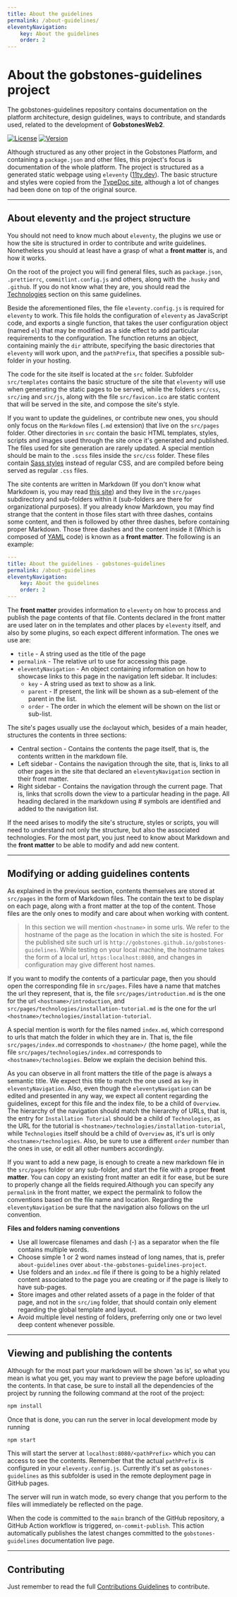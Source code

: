 ```yaml
---
title: About the guidelines
permalink: /about-guidelines/
eleventyNavigation:
    key: About the guidelines
    order: 2
---
```

# About the gobstones-guidelines project

The gobstones-guidelines repository contains documentation on the platform architecture, design guidelines, ways to contribute, and standards used, related to the development of **GobstonesWeb2**.

[![License](https://img.shields.io/github/license/gobstones/gobstones-guidelines?style=plastic&label=License&logo=open-source-initiative&logoColor=white&color=olivegreen)](https://github.com/gobstones/gobstones-guidelines/blob/main/LICENSE)
[![Version](https://img.shields.io/github/package-json/v/gobstones/gobstones-guidelines?style=plastic&label=Version&logo=git-lfs&logoColor=white&color=crimson)](https://github.com/gobstones/gobstones-guidelines)

Although structured as any other project in the Gobstones Platform, and containing a `package.json` and other files, this project's focus is documentation of the whole platform. The project is structured as a generated static webpage using `eleventy` ([11ty.dev](https://www.11ty.dev)). The basic structure and styles were copied from the [TypeDoc site](https://github.com/TypeStrong/typedoc-site), although a lot of changes had been done on top of the original source.

---------------------------------------------------------------------

## About eleventy and the project structure

You should not need to know much about `eleventy`, the plugins we use or how the site is structured in order to contribute and write guidelines. Nonetheless you should at least have a grasp of what a **front matter** is, and how it works.

On the root of the project you will find general files, such as `package.json`, `.prettierrc`, `commitlint.config.js` and others, along with the `.husky` and `.github`. If you do not know what they are, you should read the [Technologies](./technologies) section on this same guidelines.

Beside the aforementioned files, the file `eleventy.config.js` is required for `eleventy` to work. This file holds the configuration of `eleventy` as JavaScript code, and exports a single function, that takes the user configuration object (named `el`) that may be modified as a side effect to add particular requirements to the configuration. The function returns an object, containing mainly the `dir` attribute, specifying the basic directories that `eleventy` will work upon, and the `pathPrefix`, that specifies a possible sub-folder in your hosting.

The code for the site itself is located at the `src` folder. Subfolder `src/templates` contains the basic structure of the site that `eleventy` will use when generating the static pages to be served, while the folders `src/css`, `src/img` and `src/js`, along with the file `src/favicon.ico` are static content that will be served in the site, and compose the site's style.

If you want to update the guidelines, or contribute new ones, you should only focus on the `Markdown` files (`.md` extension) that live on the `src/pages` folder. Other directories in `src` contain the basic HTML templates, styles, scripts and images used through the site once it's generated and published. The files used for site generation are rarely updated. A special mention should be main to the `.scss` files inside the `src/css` folder. These files contain [Sass styles](https://sass-lang.com) instead of regular CSS, and are compiled before being served as regular `.css` files.

The site contents are written in Markdown (If you don't know what Markdown is, you may read [this site](https://www.markdownguide.org)) and they live in the `src/pages` subdirectory and sub-folders within it (sub-folders are there for organizational purposes). If you already know Markdown, you may find strange that the content in those files start with three dashes, contains some content, and then is followed by other three dashes, before containing proper Markdown. Those three dashes and the content inside it (Which is composed of [YAML](https://yaml.org) code) is known as a **front matter**. The following is an example:

```yaml
---
title: About the guidelines - gobstones-guidelines
permalink: /about-guidelines
eleventyNavigation:
    key: About the guidelines
    order: 2
---
```

The **front matter** provides information to `eleventy` on how to process and publish the page contents of that file. Contents declared in the front matter are used later on in the templates and other places by `eleventy` itself, and also by some plugins, so each expect different information. The ones we use are:
* `title` - A string used as the title of the page
* `permalink` - The relative url to use for accessing this page.
* `eleventyNavigation` - An object containing information on how to showcase links to this page in the navigation left sidebar. It includes:
    * `key` - A string used as text to show as a link.
    * `parent` - If present, the link will be shown as a sub-element of the parent in the list.
    * `order` - The order in which the element will be shown on the list or sub-list.

The site's pages usually use the `doc`layout which, besides of a main header, structures the contents in three sections:
* Central section - Contains the contents the page itself, that is, the contents written in the markdown file.
* Left sidebar - Contains the navigation through the site, that is, links to all other pages in the site that declared an `eleventyNavigation` section in their front matter.
* Right sidebar - Contains the navigation through the current page. That is, links that scrolls down the view to a particular heading in the page. All heading declared in the markdown using # symbols are identified and added to the navigation list.

If the need arises to modify the site's structure, styles or scripts, you will need to understand not only the structure, but also the associated technologies. For the most part, you just need to know about Markdown and the **front matter** to be able to modify and add new content.

---------------------------------------------------------------------

## Modifying or adding guidelines contents

As explained in the previous section, contents themselves are stored at `src/pages` in the form of Markdown files. The contain the text to be display on each page, along with a front matter at the top of the content. Those files are the only ones to modify and care about when working with content.

> In this section we will mention `<hostname>` in some urls.
> We refer to the hostname of the page as the location in which
> the site is hosted. For the published site such url is
> `http://gobstones.github.io/gobstones-guidelines`. While testing
> on your local machine, the hostname takes the form of a local url,
> `https:localhost:8080`, and changes in configuration may give
> different host names.

If you want to modify the contents of a particular page, then you should open the corresponding file in `src/pages`. Files have a name that matches the url they represent, that is, the file `src/pages/introduction.md` is the one for the url `<hostname>/introduction`, and
`src/pages/technologies/installation-tutorial.md` is the one for the url `<hostname>/technologies/installation-tutorial`.

A special mention is worth for the files named `index.md`, which correspond to urls that match the folder in which they are in. That is, the file `src/pages/index.md` corresponds to `<hostname>/` (the home page), while the file `src/pages/technologies/index.md` corresponds to `<hostname>/technologies`. Below we explain the decision behind this.

As you can observe in all front matters the title of the page is always a semantic title. We expect this title to match the one used as `key` in
`eleventyNavigation`. Also, even though the `eleventyNavigation` can be edited and presented in any way, we expect all content regarding the guidelines, except for this file and the index file, to be a child of `Overview`. The hierarchy of the navigation should match the hierarchy of URLs, that is, the entry for `Installation Tutorial` should be a child of `Technologies`, as the URL for the tutorial is `<hostname>/technologies/installation-tutorial`, while `Technologies` itself should be a child of `Overview` as, it's url is only `<hostname>/technologies`. Also, be sure to use a different `order` number than the ones in use, or edit all other numbers accordingly.

If you want to add a new page, is enough to create a new markdown file in the `src/pages` folder or any sub-folder, and start the file with a proper **front matter**. You can copy an existing front matter an edit it for ease, but be sure to properly change all the fields required.Although you can specify any `permalink` in the front matter, we expect the permalink to follow the conventions based on the file name and location. Regarding the `eleventyNavigation` be sure that the navigation also follows on the url convention.

**Files and folders naming conventions**

* Use all lowercase filenames and dash (-) as a separator when the file contains multiple words.
* Choose simple 1 or 2 word names instead of long names, that is, prefer `about-guidelines` over `about-the-gobstones-guidelines-project`.
* Use folders and an `index.md` file if there is going to be a highly related content associated to the page you are creating or if the page is likely to have sub-pages.
* Store images and other related assets of a page in the folder of that page, and not in the `src/img` folder, that should contain only element regarding the global template and layout.
* Avoid multiple level nesting of folders, preferring only one or two level deep content whenever possible.

---------------------------------------------------------------------

## Viewing and publishing the contents

Although for the most part your markdown will be shown 'as is', so what you mean is what you get, you may want to preview the page before uploading the contents. In that case, be sure to install all the dependencies of the project by running the following command at the root of the project:

```sh
npm install
```

Once that is done, you can run the server in local development mode by running

```sh
npm start
```

This will start the server at `localhost:8080/<pathPrefix>` which you can access to see the contents. Remember that the actual `pathPrefix` is configured in your `eleventy.config.js`. Currently it's set as `gobstones-guidelines` as this subfolder is used in the remote deployment page in GitHub pages.

The server will run in watch mode, so every change that you perform to the files will immediately be reflected on the page.

When the code is committed to the `main` branch of the GitHub repository, a GitHub Action workflow is triggered, `on-commit-publish`. This action automatically publishes the latest changes committed to the `gobstones-guidelines` documentation live page.

---------------------------------------------------------------------

## Contributing

Just remember to read the full [Contributions Guidelines](https://gobstones.github.io/gobstones-guidelines) to contribute.




